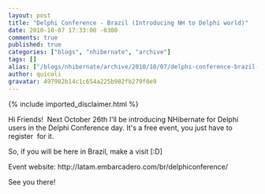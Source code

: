 ```yaml
---
layout: post
title: "Delphi Conference - Brazil (Introducing NH to Delphi world)"
date: 2010-10-07 17:33:00 -0300
comments: true
published: true
categories: ["blogs", "nhibernate", "archive"]
tags: []
alias: ["/blogs/nhibernate/archive/2010/10/07/delphi-conference-brazil-introducing-nh-to-delphi-world.aspx"]
author: quicoli
gravatar: 497982b14c1c654a225b982fb279f0e9
---
```

{% include imported_disclaimer.html %}
<p>Hi Friends!&nbsp; Next October 26th I'll be introducing NHibernate for Delphi users in the Delphi Conference day. It's a free event, you just have to register&nbsp; for it. </p>
<p>So, if you will be here in Brazil, make a visit [:D]</p>
<p>Event website: http://latam.embarcadero.com/br/delphiconference/</p>
<p>See you there!</p>
